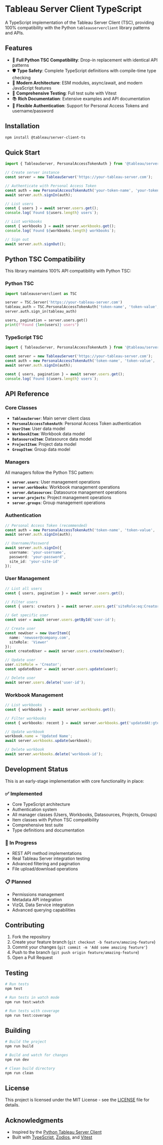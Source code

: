 # Tableau Server Client TypeScript

A TypeScript implementation of the Tableau Server Client (TSC), providing 100% compatibility with the Python `tableauserverclient` library patterns and APIs.

## Features

- 🔄 **Full Python TSC Compatibility**: Drop-in replacement with identical API patterns
- 🛡️ **Type Safety**: Complete TypeScript definitions with compile-time type checking
- 🚀 **Modern Architecture**: ESM modules, async/await, and modern JavaScript features
- 🧪 **Comprehensive Testing**: Full test suite with Vitest
- 📚 **Rich Documentation**: Extensive examples and API documentation
- 🔌 **Flexible Authentication**: Support for Personal Access Tokens and username/password

## Installation

```bash
npm install @tableau/server-client-ts
```

## Quick Start

```typescript
import { TableauServer, PersonalAccessTokenAuth } from '@tableau/server-client-ts';

// Create server instance
const server = new TableauServer('https://your-tableau-server.com');

// Authenticate with Personal Access Token
const auth = new PersonalAccessTokenAuth('your-token-name', 'your-token-value', 'your-site-id');
await server.auth.signIn(auth);

// List users
const { users } = await server.users.get();
console.log(`Found ${users.length} users`);

// List workbooks
const { workbooks } = await server.workbooks.get();
console.log(`Found ${workbooks.length} workbooks`);

// Sign out
await server.auth.signOut();
```

## Python TSC Compatibility

This library maintains 100% API compatibility with Python TSC:

### Python TSC
```python
import tableauserverclient as TSC

server = TSC.Server('https://your-tableau-server.com')
tableau_auth = TSC.PersonalAccessTokenAuth('token-name', 'token-value', 'site-id')
server.auth.sign_in(tableau_auth)

users, pagination = server.users.get()
print(f"Found {len(users)} users")
```

### TypeScript TSC
```typescript
import { TableauServer, PersonalAccessTokenAuth } from '@tableau/server-client-ts';

const server = new TableauServer('https://your-tableau-server.com');
const auth = new PersonalAccessTokenAuth('token-name', 'token-value', 'site-id');
await server.auth.signIn(auth);

const { users, pagination } = await server.users.get();
console.log(`Found ${users.length} users`);
```

## API Reference

### Core Classes

- **`TableauServer`**: Main server client class
- **`PersonalAccessTokenAuth`**: Personal Access Token authentication
- **`UserItem`**: User data model
- **`WorkbookItem`**: Workbook data model
- **`DatasourceItem`**: Datasource data model
- **`ProjectItem`**: Project data model
- **`GroupItem`**: Group data model

### Managers

All managers follow the Python TSC pattern:

- **`server.users`**: User management operations
- **`server.workbooks`**: Workbook management operations
- **`server.datasources`**: Datasource management operations
- **`server.projects`**: Project management operations
- **`server.groups`**: Group management operations

### Authentication

```typescript
// Personal Access Token (recommended)
const auth = new PersonalAccessTokenAuth('token-name', 'token-value', 'site-id');
await server.auth.signIn(auth);

// Username/Password
await server.auth.signIn({
  username: 'your-username',
  password: 'your-password',
  site_id: 'your-site-id'
});
```

### User Management

```typescript
// List all users
const { users, pagination } = await server.users.get();

// Filter users
const { users: creators } = await server.users.get('siteRole:eq:Creator');

// Get specific user
const user = await server.users.getById('user-id');

// Create user
const newUser = new UserItem({
  name: 'newuser@company.com',
  siteRole: 'Viewer'
});
const createdUser = await server.users.create(newUser);

// Update user
user.siteRole = 'Creator';
const updatedUser = await server.users.update(user);

// Delete user
await server.users.delete('user-id');
```

### Workbook Management

```typescript
// List workbooks
const { workbooks } = await server.workbooks.get();

// Filter workbooks
const { workbooks: recent } = await server.workbooks.get('updatedAt:gte:2023-01-01');

// Update workbook
workbook.name = 'Updated Name';
await server.workbooks.update(workbook);

// Delete workbook
await server.workbooks.delete('workbook-id');
```

## Development Status

This is an early-stage implementation with core functionality in place:

### ✅ Implemented
- Core TypeScript architecture
- Authentication system
- All manager classes (Users, Workbooks, Datasources, Projects, Groups)
- Item classes with Python TSC compatibility
- Comprehensive test suite
- Type definitions and documentation

### 🚧 In Progress
- REST API method implementations
- Real Tableau Server integration testing
- Advanced filtering and pagination
- File upload/download operations

### 📋 Planned
- Permissions management
- Metadata API integration
- VizQL Data Service integration
- Advanced querying capabilities

## Contributing

1. Fork the repository
2. Create your feature branch (`git checkout -b feature/amazing-feature`)
3. Commit your changes (`git commit -m 'Add some amazing feature'`)
4. Push to the branch (`git push origin feature/amazing-feature`)
5. Open a Pull Request

## Testing

```bash
# Run tests
npm test

# Run tests in watch mode
npm run test:watch

# Run tests with coverage
npm run test:coverage
```

## Building

```bash
# Build the project
npm run build

# Build and watch for changes
npm run dev

# Clean build directory
npm run clean
```

## License

This project is licensed under the MIT License - see the [LICENSE](LICENSE) file for details.

## Acknowledgments

- Inspired by the [Python Tableau Server Client](https://github.com/tableau/server-client-python)
- Built with [TypeScript](https://www.typescriptlang.org/), [Zodios](https://www.zodios.org/), and [Vitest](https://vitest.dev/)
